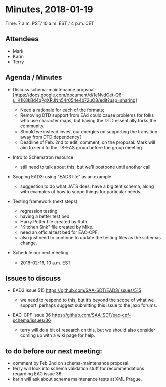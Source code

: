 # Minutes, 2018-01-19
Time: 7 a.m. PST/ 10 a.m. EST / 4 p.m. CET

## Attendees
- Mark
- Karin
- Terry

## Agenda / Minutes
- Discuss schema-maintenance propsoal: [https://docs.google.com/document/d/1eNvdOet-Q6-u_K1K8kBd4qPqXRJNn54r054e4b72uO8/edit?usp=sharing]
  -  Need a rationale for each of the formats;
  - Removing DTD support from EAd could cause problems for folks who use character maps, but having the DTD essentially forks the community.
  - Should we instead invest our energies on supporting the transition away from DTD dependency?
  - Deadline of Feb. 2nd to edit, comment, on the proposal. Mark will aim to send to the TS-EAS group before the group meeting.

- Intro to Schematron resource
  - still need to talk about this, but we'll postpone until another call.

- Scoping EAD3: using "EAD3 lite" as an example
  - suggestion to do what JATS does. have a big tent schema, along with examples of how to scope things for particular needs.

- Testing framework (next steps)
  - regression testing
  - having a better test bed
  - Harry Potter file created by Ruth.
  - "Kitchen Sink" file created by Mike.
  - need an official test bed for EAC-CPF.
  - also just need to continue to update the testing files as the schemas change.

- Schedule our next meeting  
  - 2018-02-16, 10 a.m. EST

## Issues to discuss
- EAD3 issue 515 https://github.com/SAA-SDT/EAD3/issues/515
  - we need to respond to this, but it’s beyond the scope of what we support.  perhaps suggest submitting this issue to the jaxb forums.

- EAC-CPF issue 36 https://github.com/SAA-SDT/eac-cpf-schema/issues/36 
  -  terry will do a  bit of research on this, but we should also consider coming up with a wiki page for help.

## to do before our next meeting:
- comment by Feb 2nd on schema-maintenance proposal.
- terry will look into schema validation stuff for recommendations regarding EAC issue 36.
- karin will ask about schema maintenance tests at XML Prague.